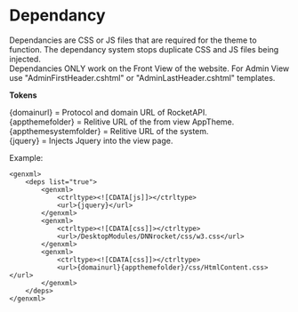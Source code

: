 ﻿# Dependancy

Dependancies are CSS or JS files that are required for the theme to function.  The dependancy system stops duplicate CSS and JS files being injected.  
Dependancies ONLY work on the Front View of the website.  For Admin View use "AdminFirstHeader.cshtml" or "AdminLastHeader.cshtml" templates.

**Tokens**  

\{domainurl} = Protocol and domain URL of RocketAPI.  
\{appthemefolder} = Relitive URL of the from view AppTheme.  
\{appthemesystemfolder} = Relitive URL of the system.  
\{jquery} = Injects Jquery into the view page.  

Example:
```
<genxml>
	<deps list="true">
		<genxml>
			<ctrltype><![CDATA[js]]></ctrltype>
			<url>{jquery}</url>
		</genxml>
		<genxml>
			<ctrltype><![CDATA[css]]></ctrltype>
			<url>/DesktopModules/DNNrocket/css/w3.css</url>
		</genxml>
		<genxml>
			<ctrltype><![CDATA[css]]></ctrltype>
			<url>{domainurl}{appthemefolder}/css/HtmlContent.css></url>
		</genxml>
	</deps>
</genxml>
```
